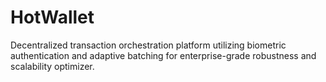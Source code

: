 # HotWallet
Decentralized transaction orchestration platform utilizing biometric authentication and adaptive batching for enterprise-grade robustness and scalability optimizer.
